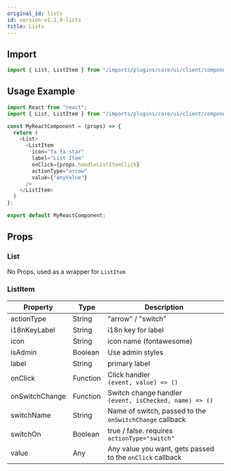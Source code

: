 ```yaml
---
original_id: lists
id: version-v1.1.0-lists
title: Lists
---
```

    
## Import

```javascript
import { List, ListItem } from "/imports/plugins/core/ui/client/components";
```

## Usage Example

```javascript
import React from "react";
import { List, ListItem } from "/imports/plugins/core/ui/client/components";

const MyReactComponent = (props) => {
  return (
    <List>
      <ListItem
        icon="fa fa-star"
        label="List Item"
        onClick={props.handleListItemClick}
        actionType="arrow"
        value={"anyValue"}
      />
    </ListItem>
  )
};

export default MyReactComponent;
```

## Props

### List

No Props, used as a wrapper for `ListItem`

### ListItem

| Property       | Type     | Description                                                         |
| -------------- | -------- | ------------------------------------------------------------------- |
| actionType     | String   | "arrow" / "switch"                                                  |
| i18nKeyLabel   | String   | i18n key for label                                                  |
| icon           | String   | icon name (fontawesome)                                             |
| isAdmin        | Boolean  | Use admin styles                                                    |
| label          | String   | primary label                                                       |
| onClick        | Function | Click handler<br> `(event, value) => ()`                   |
| onSwitchChange | Function | Switch change handler<br> `(event, isChecked, name) => ()` |
| switchName     | String   | Name of switch, passed to the `onSwitchChange` callback             |
| switchOn       | Boolean  | true / false. requires `actionType="switch"`                        |
| value          | Any      | Any value you want, gets passed to the `onClick` callback           |
